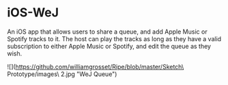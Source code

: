 # iOS-WeJ

An iOS app that allows users to share a queue, and add Apple Music or Spotify tracks to it. The host can play the tracks as long as they have a valid subscription to either Apple Music or Spotify, and edit the queue as they wish.

![](https://github.com/williamgrosset/Ripe/blob/master/Sketch\ Prototype/images\ 2.jpg "WeJ Queue")

